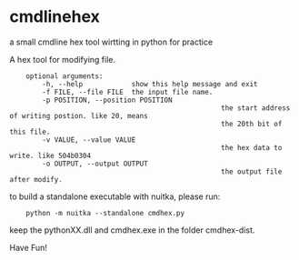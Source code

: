 # cmdlinehex
a small cmdline hex tool wirtting in python for practice


A hex tool for modifying file.

		optional arguments:
			-h, --help            show this help message and exit
			-f FILE, --file FILE  the input file name.
			-p POSITION, --position POSITION
														the start address of writing postion. like 20, means
														the 20th bit of this file.
			-v VALUE, --value VALUE
														the hex data to write. like 504b0304
			-o OUTPUT, --output OUTPUT
														the output file after modify.

                        
to build a standalone executable with nuitka, please run:

		python -m nuitka --standalone cmdhex.py
  
keep the pythonXX.dll and cmdhex.exe in the folder cmdhex-dist.

Have Fun!
